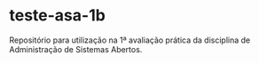 # teste-asa-1b
Repositório para utilização na 1ª avaliação prática da disciplina de Administração de Sistemas Abertos.
